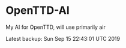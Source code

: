 # OpenTTD-AI
My AI for OpenTTD, will use primarily air

Latest backup: Sun Sep 15 22:43:01 UTC 2019
